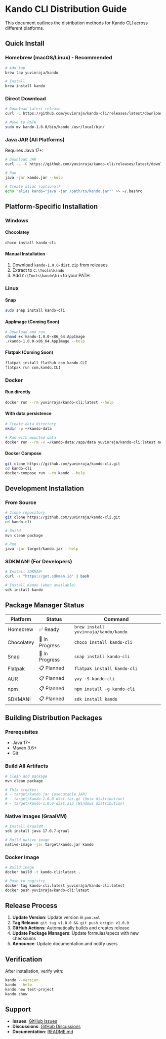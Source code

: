 # Kando CLI Distribution Guide

This document outlines the distribution methods for Kando CLI across different platforms.

## Quick Install

### Homebrew (macOS/Linux) - Recommended
```bash
# Add tap
brew tap yuvinraja/kando

# Install
brew install kando
```

### Direct Download
```bash
# Download latest release
curl -L https://github.com/yuvinraja/kando-cli/releases/latest/download/kando-1.0.0-dist.tar.gz | tar -xz

# Move to PATH
sudo mv kando-1.0.0/bin/kando /usr/local/bin/
```

### Java JAR (All Platforms)
Requires Java 17+:
```bash
# Download JAR
curl -L -O https://github.com/yuvinraja/kando-cli/releases/latest/download/kando.jar

# Run
java -jar kando.jar --help

# Create alias (optional)
echo 'alias kando="java -jar /path/to/kando.jar"' >> ~/.bashrc
```

## Platform-Specific Installation

### Windows

#### Chocolatey
```powershell
choco install kando-cli
```

#### Manual Installation
1. Download `kando-1.0.0-dist.zip` from releases
2. Extract to `C:\Tools\kando`
3. Add `C:\Tools\kando\bin` to your PATH

### Linux

#### Snap
```bash
sudo snap install kando-cli
```

#### AppImage (Coming Soon)
```bash
# Download and run
chmod +x kando-1.0.0-x86_64.AppImage
./kando-1.0.0-x86_64.AppImage --help
```

#### Flatpak (Coming Soon)
```bash
flatpak install flathub com.kando.CLI
flatpak run com.kando.CLI
```

### Docker

#### Run directly
```bash
docker run --rm yuvinraja/kando-cli:latest --help
```

#### With data persistence
```bash
# Create data directory
mkdir -p ~/kando-data

# Run with mounted data
docker run --rm -v ~/kando-data:/app/data yuvinraja/kando-cli:latest new myproject
```

#### Docker Compose
```bash
git clone https://github.com/yuvinraja/kando-cli.git
cd kando-cli
docker-compose run --rm kando --help
```

## Development Installation

### From Source
```bash
# Clone repository
git clone https://github.com/yuvinraja/kando-cli.git
cd kando-cli

# Build
mvn clean package

# Run
java -jar target/kando.jar --help
```

### SDKMAN! (For Developers)
```bash
# Install SDKMAN!
curl -s "https://get.sdkman.io" | bash

# Install Kando (when available)
sdk install kando
```

## Package Manager Status

| Platform | Status | Command |
|----------|--------|---------|
| Homebrew | ✅ Ready | `brew install yuvinraja/kando/kando` |
| Chocolatey | 🚧 In Progress | `choco install kando-cli` |
| Snap | 🚧 In Progress | `snap install kando-cli` |
| Flatpak | 📋 Planned | `flatpak install kando-cli` |
| AUR | 📋 Planned | `yay -S kando-cli` |
| npm | 📋 Planned | `npm install -g kando-cli` |
| SDKMAN! | 📋 Planned | `sdk install kando` |

## Building Distribution Packages

### Prerequisites
- Java 17+
- Maven 3.6+
- Git

### Build All Artifacts
```bash
# Clean and package
mvn clean package

# This creates:
# - target/kando.jar (executable JAR)
# - target/kando-1.0.0-dist.tar.gz (Unix distribution)
# - target/kando-1.0.0-dist.zip (Windows distribution)
```

### Native Images (GraalVM)
```bash
# Install GraalVM
sdk install java 17.0.7-graal

# Build native image
native-image -jar target/kando.jar kando
```

### Docker Image
```bash
# Build image
docker build -t kando-cli:latest .

# Push to registry
docker tag kando-cli:latest yuvinraja/kando-cli:latest
docker push yuvinraja/kando-cli:latest
```

## Release Process

1. **Update Version**: Update version in `pom.xml`
2. **Tag Release**: `git tag v1.0.0 && git push origin v1.0.0`
3. **GitHub Actions**: Automatically builds and creates release
4. **Update Package Managers**: Update formulas/specs with new checksums
5. **Announce**: Update documentation and notify users

## Verification

After installation, verify with:
```bash
kando --version
kando --help
kando new test-project
kando show
```

## Support

- **Issues**: [GitHub Issues](https://github.com/yuvinraja/kando-cli/issues)
- **Discussions**: [GitHub Discussions](https://github.com/yuvinraja/kando-cli/discussions)
- **Documentation**: [README.md](https://github.com/yuvinraja/kando-cli/blob/main/README.md)
